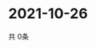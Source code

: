 # 2021-10-26
  共 0条

  <!-- BEGIN -->
  <!-- 最后更新时间Tue Oct 26 2021 01:45:47 GMT+0000 (Coordinated Universal Time) -->
  
  <!-- END -->
  
  